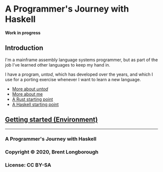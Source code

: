 # A Programmer's Journey with Haskell

**Work in progress**

## Introduction

I'm a mainframe assembly language systems programmer, 
but as part of the job I've learned other languages to keep my hand in.

I have a program, *untod*, which has developed over the years, 
and which I use for a porting exercise whenever I want 
to learn a new language.



* [More about *untod*](aboutuntod.md)
* [More about me](aboutme.md)
* [A Rust starting point](https://www.rust-lang.org/)
* [A Haskell starting point](https://www.haskell.org/)





## [Getting started (Environment)](stenv.md)

----
### A Programmer's Journey with Haskell

### Copyright © 2020, Brent Longborough

### License: CC BY-SA 
